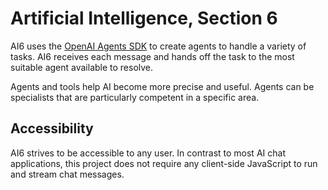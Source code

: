 # Artificial Intelligence, Section 6

AI6 uses the [OpenAI Agents SDK](https://github.com/openai/openai-agents-js) to create agents to handle a variety of tasks. AI6 receives each message and hands off the task to the most suitable agent available to resolve.

Agents and tools help AI become more precise and useful. Agents can be specialists that are particularly competent in a specific area.

## Accessibility

AI6 strives to be accessible to any user. In contrast to most AI chat applications, this project does not require any client-side JavaScript to run and stream chat messages.
